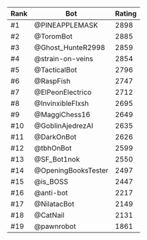 Rank|Bot|Rating
---|---|---
#1|@PINEAPPLEMASK|2898
#2|@ToromBot|2885
#3|@Ghost_HunteR2998|2859
#4|@strain-on-veins|2854
#5|@TacticalBot|2796
#6|@RaspFish|2747
#7|@ElPeonElectrico|2712
#8|@InvinxibleFlxsh|2695
#9|@MaggiChess16|2649
#10|@GoblinAjedrezAI|2635
#11|@DarkOnBot|2626
#12|@tbhOnBot|2599
#13|@SF_Bot1nok|2550
#14|@OpeningBooksTester|2497
#15|@is_BOSS|2447
#16|@anti-bot|2217
#17|@NilatacBot|2149
#18|@CatNail|2131
#19|@pawnrobot|1861

